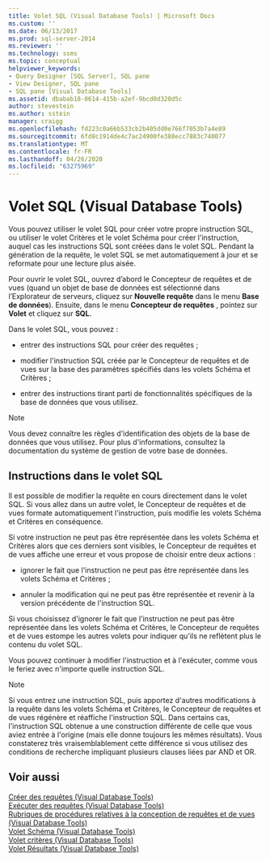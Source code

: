 ```yaml
---
title: Volet SQL (Visual Database Tools) | Microsoft Docs
ms.custom: ''
ms.date: 06/13/2017
ms.prod: sql-server-2014
ms.reviewer: ''
ms.technology: ssms
ms.topic: conceptual
helpviewer_keywords:
- Query Designer [SQL Server], SQL pane
- View Designer, SQL pane
- SQL pane [Visual Database Tools]
ms.assetid: dbabab18-0614-415b-a2ef-9bcd0d320d5c
author: stevestein
ms.author: sstein
manager: craigg
ms.openlocfilehash: fd223c0a66b533cb2b405dd0e766f7053b7a4e89
ms.sourcegitcommit: 6fd8c1914de4c7ac24900fe388ecc7883c740077
ms.translationtype: MT
ms.contentlocale: fr-FR
ms.lasthandoff: 04/26/2020
ms.locfileid: "63275969"
---
```

# <a name="sql-pane-visual-database-tools"></a>Volet SQL (Visual Database Tools)
  Vous pouvez utiliser le volet SQL pour créer votre propre instruction SQL, ou utiliser le volet Critères et le volet Schéma pour créer l'instruction, auquel cas les instructions SQL sont créées dans le volet SQL. Pendant la génération de la requête, le volet SQL se met automatiquement à jour et se reformate pour une lecture plus aisée.  
  
 Pour ouvrir le volet SQL, ouvrez d’abord le Concepteur de requêtes et de vues (quand un objet de base de données est sélectionné dans l’Explorateur de serveurs, cliquez sur **Nouvelle requête** dans le menu **Base de données**). Ensuite, dans le menu **Concepteur de requêtes** , pointez sur **Volet** et cliquez sur **SQL**.  
  
 Dans le volet SQL, vous pouvez :  
  
-   entrer des instructions SQL pour créer des requêtes ;  
  
-   modifier l'instruction SQL créée par le Concepteur de requêtes et de vues sur la base des paramètres spécifiés dans les volets Schéma et Critères ;  
  
-   entrer des instructions tirant parti de fonctionnalités spécifiques de la base de données que vous utilisez.  
  
> [!NOTE]  
>  Vous devez connaître les règles d'identification des objets de la base de données que vous utilisez. Pour plus d'informations, consultez la documentation du système de gestion de votre base de données.  
  
## <a name="statements-in-the-sql-pane"></a>Instructions dans le volet SQL  
 Il est possible de modifier la requête en cours directement dans le volet SQL. Si vous allez dans un autre volet, le Concepteur de requêtes et de vues formate automatiquement l'instruction, puis modifie les volets Schéma et Critères en conséquence.  
  
 Si votre instruction ne peut pas être représentée dans les volets Schéma et Critères alors que ces derniers sont visibles, le Concepteur de requêtes et de vues affiche une erreur et vous propose de choisir entre deux actions :  
  
-   ignorer le fait que l'instruction ne peut pas être représentée dans les volets Schéma et Critères ;  
  
-   annuler la modification qui ne peut pas être représentée et revenir à la version précédente de l'instruction SQL.  
  
 Si vous choisissez d'ignorer le fait que l'instruction ne peut pas être représentée dans les volets Schéma et Critères, le Concepteur de requêtes et de vues estompe les autres volets pour indiquer qu'ils ne reflètent plus le contenu du volet SQL.  
  
 Vous pouvez continuer à modifier l'instruction et à l'exécuter, comme vous le feriez avec n'importe quelle instruction SQL.  
  
> [!NOTE]  
>  Si vous entrez une instruction SQL, puis apportez d'autres modifications à la requête dans les volets Schéma et Critères, le Concepteur de requêtes et de vues régénère et réaffiche l'instruction SQL. Dans certains cas, l'instruction SQL obtenue a une construction différente de celle que vous aviez entrée à l'origine (mais elle donne toujours les mêmes résultats). Vous constaterez très vraisemblablement cette différence si vous utilisez des conditions de recherche impliquant plusieurs clauses liées par AND et OR.  
  
## <a name="see-also"></a>Voir aussi  
 [Créer des requêtes &#40;Visual Database Tools&#41;](visual-database-tools.md)   
 [Exécuter des requêtes &#40;Visual Database Tools&#41;](run-queries-visual-database-tools.md)   
 [Rubriques de procédures relatives à la conception de requêtes et de vues &#40;Visual Database Tools&#41;](design-queries-and-views-how-to-topics-visual-database-tools.md)   
 [Volet Schéma &#40;Visual Database Tools&#41;](diagram-pane-visual-database-tools.md)   
 [Volet critères &#40;Visual Database Tools&#41;](criteria-pane-visual-database-tools.md)   
 [Volet Résultats &#40;Visual Database Tools&#41;](results-pane-visual-database-tools.md)  
  
  
